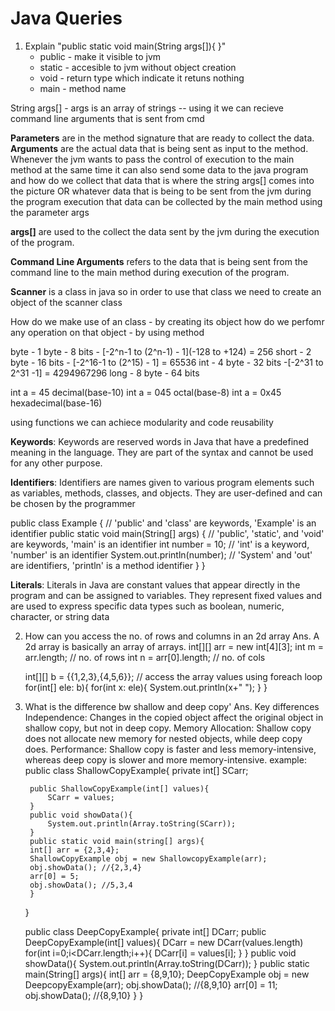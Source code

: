 # Java Queries

1. Explain "public static void main(String args[]){ }"
   - public - make it visible to jvm
   - static - accesible to jvm without object creation
   - void - return type which indicate it retuns nothing
   - main - method name

String args[] - args is an array of strings -- using it we can recieve command line arguments that is sent from cmd

**Parameters** are in the method signature that are ready to collect the data.
**Arguments** are the actual data that is being sent as input to the method.
Whenever the jvm wants to pass the control of execution to the main method at the same time it can also send some data to the java program and how do we collect that data that is where the string args[] comes into the picture  OR
whatever data that is being to be sent from the jvm during the program execution that data can be collected by the main method using the parameter args

**args[]** are used to the collect the data sent by the jvm during the execution of the program.

**Command Line Arguments** refers to the data that is being sent from the command line to the main method during execution of the program.

**Scanner** is a class in java so in order to use that class we need to create an object of the scanner class

How do we make use of an class - by creating its object
how do we perfomr any operation on that object - by using method

byte - 1 byte - 8 bits - [-2^n-1 to (2^n-1) - 1](-128 to +124) = 256
short - 2 byte - 16 bits - [-2^16-1 to (2^15) - 1] = 65536
int - 4 byte - 32 bits -[-2^31 to 2^31 -1] = 4294967296
long - 8 byte - 64 bits

int a = 45 decimal(base-10)
int a = 045 octal(base-8)
int a = 0x45 hexadecimal(base-16)

using functions we can achiece modularity and code reusability


**Keywords**: Keywords are reserved words in Java that have a predefined meaning in the language. They are part of the syntax and cannot be used for any other purpose.

**Identifiers**: Identifiers are names given to various program elements such as variables, methods, classes, and objects. They are user-defined and can be chosen by the programmer

public class Example { // 'public' and 'class' are keywords, 'Example' is an identifier
    public static void main(String[] args) { // 'public', 'static', and 'void' are keywords, 'main' is an identifier
        int number = 10; // 'int' is a keyword, 'number' is an identifier
        System.out.println(number); // 'System' and 'out' are identifiers, 'println' is a method identifier
    }
}

**Literals**: Literals in Java are constant values that appear directly in the program and can be assigned to variables. They represent fixed values and are used to express specific data types such as boolean, numeric, character, or string data

2. How can you access the no. of rows and columns in an 2d array
Ans.  A 2d array is basically an array of arrays.
    int[][] arr = new int[4][3];
    int m = arr.length; // no. of rows 
    int n = arr[0].length; // no. of cols
     
    int[][] b = {{1,2,3},{4,5,6}};
    // access the array values using foreach loop
    for(int[] ele: b){
        for(int x: ele){
            System.out.println(x+" ");
        }
    }

3. What is the difference bw shallow and deep copy'
Ans. Key differences
Independence: Changes in the copied object affect the original object in shallow copy, but not in deep copy.
Memory Allocation: Shallow copy does not allocate new memory for nested objects, while deep copy does.
Performance: Shallow copy is faster and less memory-intensive, whereas deep copy is slower and more memory-intensive.
example: 
    public class ShallowCopyExample{
        private int[] SCarr;

        public ShallowCopyExample(int[] values){
            SCarr = values;
        }
        public void showData(){
            System.out.println(Array.toString(SCarr));
        }
        public static void main(string[] args){
        int[] arr = {2,3,4};
        ShallowCopyExample obj = new ShallowcopyExample(arr);
        obj.showData(); //{2,3,4}
        arr[0] = 5;
        obj.showData(); //5,3,4
        }
    }

    public class DeepCopyExample{
        private int[] DCarr;
        public DeepCopyExample(int[] values){
            DCarr = new DCarr(values.length)
            for(int i=0;i<DCarr.length;i++){
                DCarr[i] = values[i];
            }
        }
        public void showData(){
            System.out.println(Array.toString(DCarr));
        }
        public static main(String[] args){
            int[] arr = {8,9,10};
            DeepCopyExample obj = new DeepcopyExample(arr);
            obj.showData(); //{8,9,10}
            arr[0] = 11; 
            obj.showData(); //{8,9,10}
        }
    }